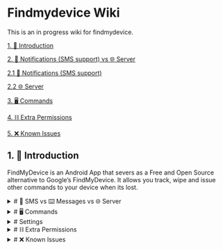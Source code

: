 # Findmydevice Wiki 
This is an in progress wiki for findmydevice.

[1. 📱 Introduction](https://github.com/ColoursofOSINT/findmydevice#1--introduction)

[2. 💬 Notifications (SMS support) vs 🌐 Server](https://github.com/ColoursofOSINT/findmydevice#2--notifications-sms-support-vs--server)

[2.1 💬 Notifications (SMS support)](https://github.com/ColoursofOSINT/findmydevice#21--notifications-sms-support)

[2.2 🌐 Server](https://github.com/ColoursofOSINT/findmydevice#22--server)

[3. 🖥 Commands](https://github.com/ColoursofOSINT/findmydevice#3--commands)

[4. ⛓️ Extra Permissions](https://github.com/ColoursofOSINT/findmydevice#4-%EF%B8%8F-extra-permissions)

[5. ❌ Known Issues](https://github.com/ColoursofOSINT/findmydevice#5--known-issues)

## 1. 📱 Introduction 
FindMyDevice is an Android App that severs as a Free and Open Source alternative to Google’s FindMyDevice. It allows you track, wipe and issue other commands to your device when its lost. 

 
<details closed>
<summary># 💬 SMS vs ⌨️ Messages vs 🌐 Server </summary>
 
## 2. 💬 SMS vs ⌨️ Messages vs 🌐 Server 
FindMyDevice allows for commands and information to be sent and received via SMS, messaging apps and/or a server, depending on the configuration that has been set up.

### 2.1 💬 SMS
Text messages can be configured with a pin or known contact number. With a pin, any number can issue commands and receive information, assuming the pin is correct. With contact whitelisting, any chosen numbers can communicate with FindMyDevice. Both a pin and contact whitelisting can be configured simultaneously. In order for SMS to work, permissions to view SMS messages is required.  To view the full list of commands, go to the commands section of this wiki and see those marked with the SMS signal (💬). 

A pin allows you to communicate with fmd with a non-whitelisted contact. If you activate this setting and set a pin you can communicate using a phonenumber that is not added to the whitelist. Just text `fmd (pin)` and the sender's phone number is put on a temporary whitelist. The session expires after 10 minutes and than no communication is possible anymore. If you need more time, you can reactivate the number with the pin again.

![image](https://raw.githubusercontent.com/ColoursofOSINT/findmydevice/main/image/1.png)

### 2.2 ⌨️ Messages
With access to notifications, FindMyDevice can handle messages from other applications. Some applications will not work, but supported messaging apps include Telegram and Whatsapp.

### 2.3 🌐 Server
A server can be configured to use a server to issue commands and receive information. When enabled your phone constantly sends end-to-end encrypted your location to the server where you can than access it from a webbrowser. Your data is encrypted on the phone (with a generated private key) and than sent to the server. The server also has the privat key in an encrypted state that will be send to your webbrowser. The webbrowser than decrypts the key with your password and afterwards the data is decrypted and shown to you.

You can run use the defaut server [here](https://fmd.nulide.de:1008/), or you can a custom sever either writen in [Go](https://gitlab.com/Nulide/findmydeviceserver) (the offical implementation) or [PHP](https://gitlab.com/Playit3110/FindMyDeviceServerPHP). 

![image](https://raw.githubusercontent.com/ColoursofOSINT/findmydevice/main/image/2.png)

When you register you need to enter a password, this password will be needed on the webpage to decrypt the locationdata. When you are registered, everytime your phone gets located the location will also be transmitted to the FMDServer. After you have registered your phone, please note your custom User ID somewhere safe. You need this User ID to locate your phone. The userid is a generated random ID from the server so the data can be identified as anonymously. 

One can also enable FMDServer (the checkbox at the top) that allows the application to constantly send the location to FMDServer (every custom period).

In order to receive a command from the server (locate/ring/etc...) unified push is used, therefore you need to install a distributor (like Gotify-UP or ntfy). When you send a command like ring, the server will communicate with your push-server. The push-sever will notify your phone.
If you want to, you can register for my push-server (gotify-instance) (https://push.nulide.de:9094/#/login).

</details>

 
<details closed>
<summary>#  🖥 Commands </summary>
 
## 3. 🖥 Commands

You can set a custom prefix (default is fmd). Commands are:

```
fmd locate - sends the current location
fmd ring - lets the phone ring
fmd lock - locks the phone
fmd stats - sends device informtions
fmd delete - resets the phone
fmd camera (back/front) - takes a picture and sends it to the server
```

#### FMD Locate
`FMD locate` will send you the coordinates of your phone. In order to work, the phone needs Location enabled or this [Permission](PERMISSION WRITE_SECURE_SETTINGS) enabled. The application send the GSM_Informations (MCC, MNC, LAC, CID). These are the information about the cellular_tower you are connected with. You can get the location of this tower by searching on http://www.cell2gps.com/ or if you have added your [OpenCellID_API_KEY](OpenCellID_API_KEY) you can even configure FMD to send you the coordinates. The GPS-Coordinates will be send as soon as they are available to the device.

`FMD locate last` will send you the last known location

`FMD locate gps` will only send you the gps coordinates

`FMD locate cell` will only send you the cell location.

#### FMD Ring
`fmd ring` lets the phone ring with your default ringtone.

The phone will ring for 15 seconds. If you send `fmd ring long` it will ring for 3 minutes.

#### FMD Lock
`fmd lock` locks the device and displays a message that you can configure in the settings. If you lost you device and didn't configured a message you can just write `fmd lock (your message)` and it will be shown. After locking your phone a splashscreen with your preconfigured or send via sms message will be shown. You are now locked out of your phone and are able to move to the lockscreen of android via the android controls     `○   <`. Now you can enter your pin, password, fingerprint or other locking method and unlock your phone.

To display a custom lock message use `fmd lock Insert message`, for example `fmd lock please return this device`.

#### FMD stats 
`fmd stats` shows you the networks available to the lost device. This is helpful when you get desperate, maybe you recognize a network and can find the device than.

#### FMD Delete
`fmd delete` is capable of deleting you phone. For this you have to configure a pin in the settings and enable this option. When you than send the command you have to add the pin at the end. 
For example:

`fmd delete <your pin>`

#### FMD Camera
`fmd camera` takes a picture from the camera you selcted(Back/Front) and sends it encrypted to the server. When you log in to the server you will be able to view the picture by presisng the picture icon.


</details>

 
<details closed>
<summary>#  Settings </summary>


## 4. Settings
### FMD delete
Here you can enable or disable the `fmd delete` command.
You enable this setting, when you activated the device admin, but don't want to remotely reset your phone.
If this option is disabled the device can't be reseted via fmd.

### Pin
Here you can enter a Pin. The pin is useful for "fmd delete" and for "fmd via pin". If no pin is entered "fmd delete" and "fmd via pin" will not work.

### fmd lock and Lock Screen Message
Here you can write a message that can be displayed on the lockscreen when you send the command 'fmd lock'.

### fmd command
Here you can change the default command for communicating with fmd. If you change the command you need to use your custom command for communication.

### OpenCellID
### API-Key
Here you can add the API-Key from OpenCellID. With their service you can get the coordinates of the celltower you are conected with. Please look at [API-Key](OpenCellID_API_KEY) for instructions.

### Permissions
Add some features by enabling their permission, you can do this by pressing the button, which will open the Permission-Wizard.

</details>

 
<details closed>
<summary>#  ⛓️ Extra Permissions </summary>

## 5. ⛓️ Extra Permissions
9. For FMD to be able to turn Location Services on or off the special [`WRITE_SECURE_SETTINGS` permission](https://developer.android.com/reference/android/Manifest.permission#WRITE_SECURE_SETTINGS) is needed.

## Option 1: Grant from computer

To grant the permission from a computer via adb (Android Debug Bridge):

1. Install `adb` on your computer (e.g. `sudo apt-get install android-tools-adb`)
2. Enable Developer Settings on you device. Go to "Settings -> About Phone" and than click several times on "Build Number". You will be asked to enter your password if you have one.
3. Go to "System -> Developer Options" and enable "USB debugging"
4. Plug your phone into the computer
5. Open a terminal/cmd on your computer
6. Check that your device shows up by entering this command: `adb devices`
7. Grant the permission by entering this command:

`adb shell pm grant de.nulide.findmydevice android.permission.WRITE_SECURE_SETTINGS`

If adb returns an error like in [#15](https://gitlab.com/Nulide/findmydevice/-/issues/15)
you can try the following:

1. Go to Developer Settings
2. Enable USB-Debugging
3. Enable Install via USB
4. Enable USB-Debugging (Security Settings)
5. Rerun `adb shell pm grant de.nulide.findmydevice android.permission.WRITE_SECURE_SETTINGS`

## Option 2: Grant on device (requires root)

If you have a rooted device, you can use any terminal app to grant the permission:

1. Open your terminal app of choice
2. Run `su -c 'pm grant de.nulide.findmydevice android.permission.WRITE_SECURE_SETTINGS'`

## Check that it worked

To check that it worked:

1. Close FMD
2. Swipe it away from Recents
3. Reopen FMD

Under "Permissions" the entry "Secure Settings" should now be green.

</details>

 
<details closed>
<summary>#  ❌ Known Issues </summary>

## 6. ❌ Known Issues


FMD Server allows to store the last locations of you phone.

When enabled your phone constantly sends e2e encrypted your location to the server where you can than access it from a webbrowser.

The default server is [https://fmd.nulide.de:1008/](https://fmd.nulide.de:1008)

Your data is encrypted on the phone(with a generated private key) and than send to the server. The server also has the privated key in an encrypted state that will be send to your webbrowser. The webbrowser than decrypts the key with your password and afterwards the Data.

#### How to use FMD Server

In order to use the server you need to enter the settings of fmd on your phone. Register on the default server or change the url and register on a custom server.

When you register you need to enter a password, this password will be needed on the webpage to decrypt the locationdata.

When you are registered, everytime your phone gets located the location will also be transmitted to fmdserver.

After you have registered your phone, please note your custom userid somewhere safe. You need this id to locate your phone. The userid is a generated random id from the server so the data can be identified as yours.
(Don't worry as long nobody knows whos id it is, nobody nows what data is yours and also it is encrypted)

You can also enable fmdserver(the checkbox at the top) that allows the application to constantly send the location to fmdserver.

#### How to get the location

Visit the default server [https://fmd.nulide.de:1008/](https://fmd.nulide.de:1008) or your custom one.

Enter the id of your device. You will be asked for the password, after you have entered it you can see the last known location and also can navigate through a history of locations.

### Push

In order to receive a command from the server (locate/ring/etc...) unified push is used.
In order to use it you need to install a distributor (like Gotify-**UP** or ntfy).
When you send a command like ring. The server will communicate with your push-server. The push-sever will notify your phone.
If you want to, you can register for my push-server(gotify-instance) (https://push.nulide.de:9094/#/login)

## Interesting

* [ThirdParty Support](ThirdParty)
* [Push Support (UnifiedPush/ntfy)](PushSupport)

OpenCellID is a collection of celltower and there location. You can register on their [page](https://opencellid.org/) and retrieve an API_KEY. After you've created an account go to Access Tokens and copy the token. (Something like: pk.xxxxx)

Please enter this key to the settings of the application. When you than try to get the location the coordinates of the celltower will be send too.

## Push Notification 
FMD uses [UnifiedPush](https://unifiedpush.org/) to receive push notifications.
Hence you need to have a [distributor app](https://unifiedpush.org/users/distributors/) installed on your phone if you want to use push.
Then FMD Server will act as the *application server*, and e.g. ntfy Server will act as the *push server*.

The recommended one is [ntfy](https://ntfy.sh/), but other UnifiedPush distributor apps should work, too. After installing a push distributor app, remove FMD from the "Recent Apps" switcher by swiping it away, and then reopen it. This forces FMD to retry registering itself with the distributor.

No sensitive data is sent in push notifications, they are only used to wake up FMD.

## Using a private ntfy server

1. Configure the ntfy server in the **ntfy app** under Settings -> Default Server
2. Make sure that you have enabled anonymous write access to `up*` topics: https://docs.ntfy.sh/config/#example-unifiedpush

## Third Party Messaging Apps

If you have enabled the notification option in fmd this happens automatically.

Since the whitelist cannot be used for identification the pin is needed and has to be set.

Please send the pin with every message right after fmd.

So the command for locate will look like this if communicating via a third party app.

`fmd topsecretpin locate`

## Here is a list of solutions that may help you when you are stuck.

### Using multiple users on the same device.

If you are using multiple users on the same device, FMD may not work. To solve this install FMD on all users and allow them to use sms. You can do so in the user-settings. Also if you don't want to receive multiple messages change the fmd_command for every user to a different one.

### RCS

If you try to message FMD via RCS (Rich Communications System), FMD will not respond. Right now only standard sms are supported, so you need to turn it off at least when you want to message fmd.

### Multi-SIM

If you have more than one SIM-card inserted, please select the default sim for sms-messaging in your settings app, so FMD can automatically send data via SMS.

</details>

